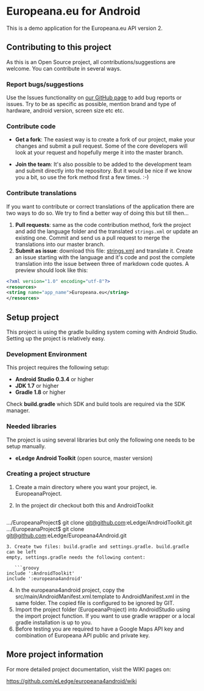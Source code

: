 # Europeana.eu for Android

This is a demo application for the Europeana.eu API version 2.

## Contributing to this project
As this is an Open Source project, all contributions/suggestions are welcome.
You can contribute in several ways.

### Report bugs/suggestions
Use the Issues functionality on 
[our GitHub page](https://github.com/eLedge/europeana4android) to add bug reports 
or issues. Try to be as specific as possible, mention brand and type of 
hardware, android version, screen size etc etc.

### Contribute code
* __Get a fork__: The easiest way is to create a fork of our project, make 
your changes and submit a pull request. Some of the core developers will 
look at your request and hopefully merge it into the master branch.

* __Join the team__: It's also possible to be added to the development team 
and submit directly into the repository. But it would be nice if we know you 
a bit, so use the fork method first a few times. :-) 

### Contribute translations
If you want to contribute or correct translations of the application there
are two ways to do so. We try to find a better way of doing this but till 
then...

1. __Pull requests__: same as the code contribution method, fork the project
and add the language folder and the translated `strings.xml` or update an 
existing one. Commit and send us a pull request to merge the translations 
into our master branch.
2. __Submit as issue__: download this file: 
[strings.xml](https://raw.github.com/eLedge/europeana4android/blob/master/res/values/strings.xml)
and translate it. Create an issue starting with the language and it's code 
and post the complete translation into the issue between three of markdown 
code quotes. A preview should look like this:

  ```xml
<?xml version="1.0" encoding="utf-8"?>
<resources>
  <string name="app_name">Europeana.eu</string>
</resources>
```

## Setup project
This project is using the gradle building system coming with Android Studio.
Setting up the project is relatively easy.

### Development Environment
This project requires the following setup:
* __Android Studio 0.3.4__ or higher
* __JDK 1.7__ or higher
* __Gradle 1.8__ or higher

Check **build.gradle** which SDK and build tools are required via the SDK manager.

### Needed libraries
The project is using several libraries but only the following one needs to be
setup manually.
* __eLedge Android Toolkit__ (open source, master version)


### Creating a project structure
1. Create a main directory where you want your project, ie. EuropeanaProject.
2. In the project dir checkout both this and AndroidToolkit

   ```sh
.../EuropeanaProject$ git clone git@github.com:eLedge/AndroidToolkit.git
.../EuropeanaProject$ git clone git@github.com:eLedge/Europeana4Android.git
```
3. Create two files: build.gradle and settings.gradle. build.gradle can be left 
empty, settings.gradle needs the following content:

   ```groovy
include ':AndroidToolkit'
include ':europeana4android'
```

4. In the europeana4android project, copy the src/main/AndroidManifest.xml.template
to AndroidManifest.xml in the same folder. The copied file is configured to be
ignored by GIT.
5. Import the project folder (EuropeanaProject) into AndroidStudio using the
import project function. If you want to use gradle wrapper or a local gradle
installation is up to you.
6. Before testing you are required to have a Google Maps API key and combination
of Europeana API public and private key.

## More project information

For more detailed project documentation, visit the WIKI pages on:

<https://github.com/eLedge/europeana4android/wiki>
